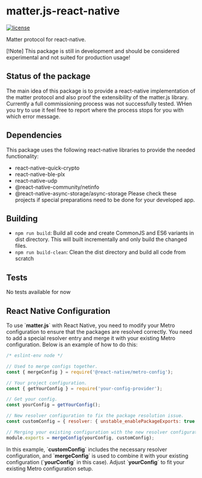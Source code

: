 # matter.js-react-native

[![license](https://img.shields.io/badge/license-Apache2-green.svg?style=flat)](https://raw.githubusercontent.com/mfucci/node-matter/master/LICENSE)

Matter protocol for react-native.

[!Note] This package is still in development and should be considered experimental and not suited for production usage!

## Status of the package
The main idea of this package is to provide a react-native implementation of the matter protocol and also proof the 
extensibility of the matter.js library. Currently a full commissioning process was not successfully tested. WHen you 
try to use it feel free to report where the process stops for you with which error message.


## Dependencies

This package uses the following react-native libraries to provide the needed functionality:
- react-native-quick-crypto
- react-native-ble-plx
- react-native-udp
- @react-native-community/netinfo
- @react-native-async-storage/async-storage
  Please check these projects if special preparations need to be done for your developed app.


## Building

-   `npm run build`: Build all code and create CommonJS and ES6 variants in dist directory. This will built incrementally and only build the changed files.
-   `npm run build-clean`: Clean the dist directory and build all code from scratch

## Tests

No tests available for now

## React Native Configuration

To use \`**matter.js**\` with React Native, you need to modify your Metro configuration to ensure that the packages are resolved correctly. You need to add a special resolver entry and merge it with your existing Metro configuration. Below is an example of how to do this:

```javascript
/* eslint-env node */

// Used to merge configs together.
const { mergeConfig } = require('@react-native/metro-config');

// Your project configuration.
const { getYourConfig } = require('your-config-provider');

// Get your config.
const yourConfig = getYourConfig();

// New resolver configuration to fix the package resolution issue.
const customConfig = { resolver: { unstable_enablePackageExports: true } };

// Merging your existing configuration with the new resolver configuration.
module.exports = mergeConfig(yourConfig, customConfig);
```

In this example, \`**customConfig**\` includes the necessary resolver configuration, and \`**mergeConfig**\` is used to combine it with your existing configuration (\`**yourConfig**\` in this case). Adjust \`**yourConfig**\` to fit your existing Metro configuration setup.
